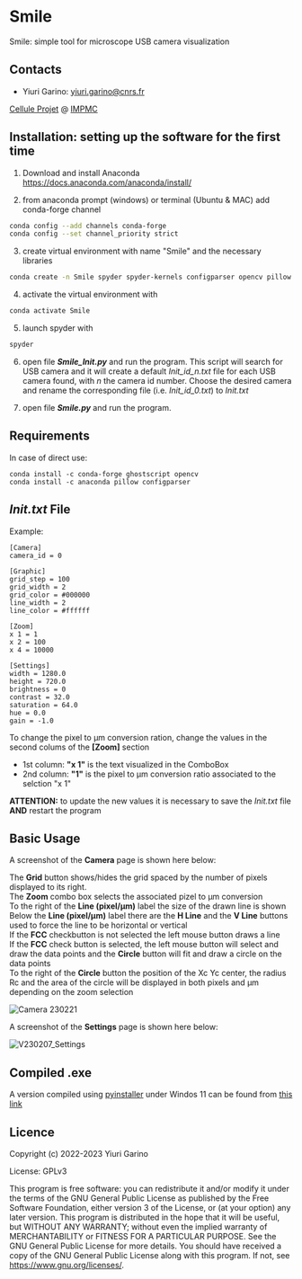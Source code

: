 # Smile
Smile: simple tool for microscope USB camera visualization 

## Contacts
- Yiuri Garino: yiuri.garino@cnrs.fr   

[Cellule Projet](http://impmc.sorbonne-universite.fr/fr/plateformes-et-equipements/cellule-projet.html) @ [IMPMC](http://impmc.sorbonne-universite.fr/en/index.html)

## Installation: setting up the software for the first time

1) Download and install Anaconda
https://docs.anaconda.com/anaconda/install/

2) from anaconda prompt (windows) or terminal (Ubuntu & MAC) add conda-forge channel
```bash
conda config --add channels conda-forge
conda config --set channel_priority strict
``` 

3) create virtual environment with name "Smile" and the necessary libraries
```bash
conda create -n Smile spyder spyder-kernels configparser opencv pillow ghostscript
```

4) activate the virtual environment with
```bash
conda activate Smile 
```

5) launch spyder with
```bash
spyder
```

6) open file **_Smile_Init.py_** and run the program.
This script will search for USB camera and it will create a default _Init_id_n.txt_ file for each USB camera found, with _n_ the camera id number.
Choose the desired camera and rename the corresponding file (i.e. _Init_id_0.txt_) to _Init.txt_

7) open file **_Smile.py_** and run the program.

## Requirements 

In case of direct use:

```
conda install -c conda-forge ghostscript opencv
conda install -c anaconda pillow configparser
```
## _Init.txt_ File
Example:

```
[Camera]
camera_id = 0

[Graphic]
grid_step = 100
grid_width = 2
grid_color = #000000
line_width = 2
line_color = #ffffff

[Zoom]
x 1 = 1
x 2 = 100
x 4 = 10000

[Settings]
width = 1280.0
height = 720.0
brightness = 0
contrast = 32.0
saturation = 64.0
hue = 0.0
gain = -1.0
```
To change the pixel to µm conversion ration, change the values in the second colums of the **[Zoom]** section
+ 1st column: **"x 1"**  is the text visualized in the ComboBox
+ 2nd column: **"1"**  is the pixel to µm conversion ratio associated to the selction "x 1"

**ATTENTION:** to update the new values it is necessary to save the _Init.txt_ file **AND** restart the program

## Basic Usage

A screenshot of the **Camera** page is shown here below:  

The **Grid** button shows/hides the grid spaced by the number of pixels displayed to its right.  
The **Zoom** combo box selects the associated pizel to µm conversion  
To the right of the **Line (pixel/µm)** label the size of the drawn line is shown  
Below the **Line (pixel/µm)** label there are the **H Line** and the **V Line** buttons used to force the line to be horizontal or vertical  
If the **FCC** checkbutton is not selected the left mouse button draws a line  
If the **FCC** check button is selected, the left mouse button will select and draw the data points and the **Circle** button will fit and draw a circle on the data points  
To the right of the **Circle** button the position of the Xc Yc center, the radius Rc and the area of the circle will be displayed in both pixels and µm depending on the zoom selection  

![Camera 230221](https://user-images.githubusercontent.com/83216683/220413490-4f8c468a-6d7a-4d20-ba77-91f4a617932c.PNG)

A screenshot of the **Settings** page is shown here below:  

![V230207_Settings](https://user-images.githubusercontent.com/83216683/218147068-90b81a1b-668e-496c-8c80-bffb6d96f617.PNG)

## Compiled .exe

A version compiled using [pyinstaller](https://pyinstaller.org/en/stable/) under Windos 11 can be found from [this link](https://drive.google.com/drive/folders/1Dgliurh7s4kAT97Kmt8dX1EejhyQgJcN?usp=sharing)  

## Licence

Copyright (c) 2022-2023 Yiuri Garino

License: GPLv3

This program is free software: you can redistribute it and/or modify it under the terms of the GNU General Public License as published by the Free Software Foundation, either version 3 of the License, or (at your option) any later version.
This program is distributed in the hope that it will be useful, but WITHOUT ANY WARRANTY; without even the implied warranty of MERCHANTABILITY or FITNESS FOR A PARTICULAR PURPOSE. See the GNU General Public License for more details.
You should have received a copy of the GNU General Public License along with this program. If not, see <https://www.gnu.org/licenses/>.
